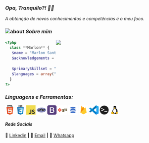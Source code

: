 ### _Opa, Tranquilo?! 🙋‍♂️_

_A obtenção de novos conhecimentos e competências é o meu foco._

### <img width="30" alt="about" src="https://raw.github.com/elizarov/elizarov/master/about.png"> _Sobre mim_

<img align="right" width="340" src="https://i2.wp.com/allhtaccess.info/wp-content/uploads/2018/03/programming.gif?fit=1281%2C716&ssl=1" />

```php
<?php
  class **Marlon** {
   $name = "Marlon Sant' Anna de Jesus"
   $acknowledgements = "Desenvolvimento Web"

   $primarySkillset = "HTML, CSS, Bootstrap, Git, Flexbox"
   $languages = array("Javascript", "PHP", "SQL") 
  }
?>
```

### **_Linguagens e Ferramentas:_**  

<code><img height="30" src="https://raw.githubusercontent.com/github/explore/80688e429a7d4ef2fca1e82350fe8e3517d3494d/topics/html/html.png"></code>
<code><img height="30" src="https://raw.githubusercontent.com/github/explore/80688e429a7d4ef2fca1e82350fe8e3517d3494d/topics/css/css.png"></code>
<code><img height="30" src="https://raw.githubusercontent.com/github/explore/80688e429a7d4ef2fca1e82350fe8e3517d3494d/topics/javascript/javascript.png"></code>
<code><img height="30" src="https://raw.githubusercontent.com/github/explore/80688e429a7d4ef2fca1e82350fe8e3517d3494d/topics/php/php.png"></code>
<code><img height="30" src="https://raw.githubusercontent.com/github/explore/80688e429a7d4ef2fca1e82350fe8e3517d3494d/topics/bootstrap/bootstrap.png"></code>
<code><img height="30" src="https://raw.githubusercontent.com/github/explore/80688e429a7d4ef2fca1e82350fe8e3517d3494d/topics/git/git.png"></code>
<code><img height="30" src="https://raw.githubusercontent.com/github/explore/80688e429a7d4ef2fca1e82350fe8e3517d3494d/topics/sql/sql.png"></code>
<code><img height="30" src="https://raw.githubusercontent.com/github/explore/80688e429a7d4ef2fca1e82350fe8e3517d3494d/topics/firebase/firebase.png"></code>
<code><img height="30" src="https://raw.githubusercontent.com/github/explore/80688e429a7d4ef2fca1e82350fe8e3517d3494d/topics/visual-studio-code/visual-studio-code.png"></code>
<code><img height="30" src="https://raw.githubusercontent.com/github/explore/80688e429a7d4ef2fca1e82350fe8e3517d3494d/topics/terminal/terminal.png"></code>
<code><img height="30" src="https://raw.githubusercontent.com/github/explore/80688e429a7d4ef2fca1e82350fe8e3517d3494d/topics/linux/linux.png"></code>

[linkedin]: https://www.linkedin.com/in/iam-marlon/
[email]: https://mail.google.com/mail/u/0/#inbox?compose=GTvVlcSMVkskvHZzzRZVpslWpkscjlbCNGBdvGVBhsrwBDbvcqCDBvPDmbcBmtDXDSsdtXrTwtLjr
[whatsapp]: https://api.whatsapp.com/send?phone=5571984030230&text=Ol%C3%A1%2C%20Marlon!

#### _Rede Sociais_

👔 [Linkedin][linkedin] **|**
📧 [Email][email] **|**
📱 [Whatsapp][whatsapp]
